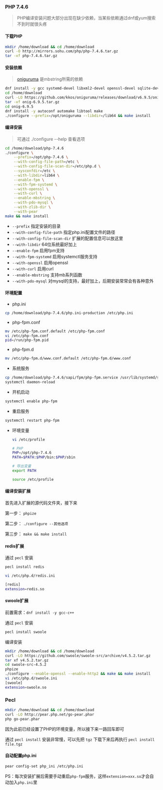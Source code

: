 ### PHP 7.4.6
> PHP编译安装问题大部分出现在缺少依赖，当某些依赖通过dnf或yum搜索不到时就很头疼
#### 下载PHP
```bash
mkdir /home/download && cd /home/download
curl -O http://mirrors.sohu.com/php/php-7.4.6.tar.gz
tar -xf php-7.4.6.tar.gz
```
#### 安装依赖
> [oniguruma](https://github.com/kkos/oniguruma) 是mbstring所需的依赖
```bash
dnf install -y gcc systemd-devel libxml2-devel openssl-devel sqlite-devel libcurl-devel
cd /home/download
curl -LO https://github.com/kkos/oniguruma/releases/download/v6.9.5/onig-6.9.5.tar.gz
tar -xf onig-6.9.5.tar.gz
cd onig-6.9.5
dnf install -y autoconf automake libtool make
./configure --prefix=/opt/oniguruma --libdir=/lib64 && make install
```
#### 编译安装
> 可通过 ./configure --help 查看选项
```bash
cd /home/download/php-7.4.6
./configure \
    --prefix=/opt/php-7.4.6 \
    --with-config-file-path=/etc \
    --with-config-file-scan-dir=/etc/php.d \
    --sysconfdir=/etc \
    --with-libdir=lib64 \
    --enable-fpm \
    --with-fpm-systemd \
    --with-openssl \
    --with-curl \
    --enable-mbstring \
    --with-pdo-mysql \
    --with-zlib-dir \
    --with-pear
make && make install
```
* `--prefix` 指定安装的目录
* `--with-config-file-path` 指定php.ini配置文件的路径
* `--with-config-file-scan-dir` 扩展的配置信息可以放这里
* `--with-libdir` 64位系统最好加上
* `--enable-fpm` 启用fpm支持
* `--with-fpm-systemd` 启用systemctl服务支持
* `--with-openssl` 启用openssl
* `--with-curl` 启用curl
* `--enable-mbstring` 支持mb系列函数
* `--with-pdo-mysql` 对mysql的支持，最好加上，后期安装常常会有各种意外

#### 环境配置
* php.ini
```bash
cp /home/download/php-7.4.6/php.ini-production /etc/php.ini
```
* php-fpm.conf
```bash
mv /etc/php-fpm.conf.default /etc/php-fpm.conf
vi /etc/php-fpm.conf
pid=/run/php-fpm.pid
```
* php-fpm.d
```bash
mv /etc/php-fpm.d/www.conf.default /etc/php-fpm.d/www.conf
```
* 系统服务
```bash
cp /home/download/php-7.4.6/sapi/fpm/php-fpm.service /usr/lib/systemd/system/php-fpm.service
systemctl daemon-reload
```
* 开机启动
```bash
systemctl enable php-fpm
```
* 重启服务
```bash
systemctl restart php-fpm
```
* 环境变量

    ```bash
    vi /etc/profile

    # PHP
    PHP=/opt/php-7.4.6
    PATH=$PATH:$PHP/bin:$PHP/sbin

    # 导出变量
    export PATH

    source /etc/profile
    ```

#### 编译安装扩展

首先进入扩展的源代码文件夹，接下来

第一步： `phpize`

第二步： `./configure --其他选项`

第三步： `make && make install`

#### redis扩展

通过 `pecl` 安装

```bash
pecl install redis

vi /etc/php.d/redis.ini

[redis]
extension=redis.so
```

#### swoole扩展

前置需求：`dnf install -y gcc-c++`

通过 `pecl` 安装

```bash
pecl install swoole
```

编译安装

```bash
mkdir /home/download && cd /home/download
curl -LO https://github.com/swoole/swoole-src/archive/v4.5.2.tar.gz
tar xf v4.5.2.tar.gz
cd swoole-src-4.5.2
phpize
./configure --enable-openssl --enable-http2 && make && make install
vi /etc/php.d/swoole.ini
[swoole]
extension=swoole.so
```

### Pecl

```bash
mkdir /home/download && cd /home/download
curl -LO http://pear.php.net/go-pear.phar
php go-pear.phar
```
因为此前已经设置了PHP的环境变量，所以接下来一路回车即可

通过 `pecl install` 安装非常慢，可以先把 `tgz` 下载下来后再执行 `pecl install file.tgz`

#### 自动配置php.ini

```bash
pear config-set php_ini /etc/php.ini
```

PS：每次安装扩展后需要手动重启`php-fpm`服务，这样`extension=xxx.so`才会自动加入`php.ini`里